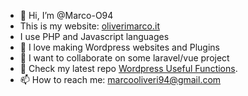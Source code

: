 - 👋 Hi, I’m @Marco-O94
- This is my website: [oliverimarco.it](https://oliverimarco.it)
- I use PHP and Javascript languages
- 🌱 I love making Wordpress websites and Plugins
- 💞️ I want to collaborate on some laravel/vue project
- 🧡 Check my latest repo [Wordpress Useful Functions](https://github.com/Marco-O94/Wordpress-useful-functions).
- 📫 How to reach me: marcooliveri94@gmail.com


<!---
Marco-O94/Marco-O94 is a ✨ special ✨ repository because its `README.md` (this file) appears on your GitHub profile.
You can click the Preview link to take a look at your changes.
--->
